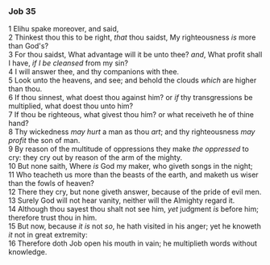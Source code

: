 ### Job 35

1 Elihu spake moreover, and said,  
2 Thinkest thou this to be right, *that* thou saidst, My righteousness *is* more than God's?  
3 For thou saidst, What advantage will it be unto thee? *and*, What profit shall I have, *if I be cleansed* from my sin?  
4 I will answer thee, and thy companions with thee.  
5 Look unto the heavens, and see; and behold the clouds *which* are higher than thou.  
6 If thou sinnest, what doest thou against him? or *if* thy transgressions be multiplied, what doest thou unto him?  
7 If thou be righteous, what givest thou him? or what receiveth he of thine hand?  
8 Thy wickedness *may hurt* a man as thou *art*; and thy righteousness *may profit* the son of man.  
9 By reason of the multitude of oppressions they make *the oppressed* to cry: they cry out by reason of the arm of the mighty.  
10 But none saith, Where *is* God my maker, who giveth songs in the night;  
11 Who teacheth us more than the beasts of the earth, and maketh us wiser than the fowls of heaven?  
12 There they cry, but none giveth answer, because of the pride of evil men.  
13 Surely God will not hear vanity, neither will the Almighty regard it.  
14 Although thou sayest thou shalt not see him, *yet* judgment *is* before him; therefore trust thou in him.  
15 But now, because *it is* not *so*, he hath visited in his anger; yet he knoweth *it* not in great extremity:  
16 Therefore doth Job open his mouth in vain; he multiplieth words without knowledge.  
